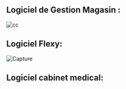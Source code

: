  
## Logiciel de Gestion Magasin : 

 ![cc](https://user-images.githubusercontent.com/37224589/132993270-168083e8-093d-460f-9256-19f99783a298.PNG)
 
## Logiciel Flexy:
 
 ![Capture](https://user-images.githubusercontent.com/37224589/133127215-d77fb14f-78e0-4a0a-97ba-5ff241452c58.PNG)

##  Logiciel cabinet medical:
 
 
